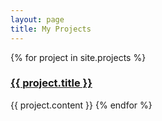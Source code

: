 ```yaml
---
layout: page
title: My Projects
---
```


{% for project in site.projects %}
<h3><a href="{{ project.link }}">{{ project.title }}</a></h3>
{{ project.content }}
{% endfor %}